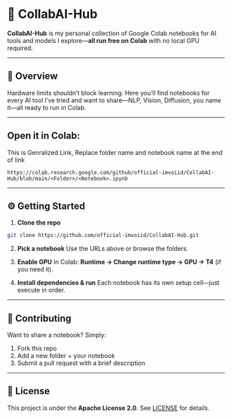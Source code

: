 # 🤖 CollabAI-Hub

**CollabAI-Hub** is my personal collection of Google Colab notebooks for AI tools and models I explore—**all run free on Colab** with no local GPU required.

---

## 🚀 Overview

Hardware limits shouldn’t block learning. Here you’ll find notebooks for every AI tool I’ve tried and want to share—NLP, Vision, Diffusion, you name it—all ready to run in Colab.

---

## Open it in Colab:  
This is Genralized Link, Replace folder name and notebook name at the end of link
```
https://colab.research.google.com/github/official-imvoiid/CollabAI-Hub/blob/main/<Folder>/<Notebook>.ipynb
````

---

## ⚙️ Getting Started

1. **Clone the repo**  
 ```bash
 git clone https://github.com/official-imvoiid/CollabAI-Hub.git
````

2. **Pick a notebook**
   Use the URLs above or browse the folders.

3. **Enable GPU**
   In Colab: **Runtime → Change runtime type → GPU → T4** (if you need it).

4. **Install dependencies & run**
   Each notebook has its own setup cell—just execute in order.

---

## 🤝 Contributing

Want to share a notebook? Simply:

1. Fork this repo
2. Add a new folder + your notebook
3. Submit a pull request with a brief description

---

## 📄 License

This project is under the **Apache License 2.0**. See [LICENSE](LICENSE) for details.


